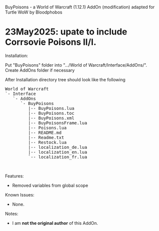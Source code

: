 BuyPoisons - a World of Warcraft (1.12.1) AddOn (modification) adapted for Turtle WoW by Bloodphobos

23May2025: upate to include Corrsovie Poisons II/I. 
====================================

Installation:

Put "BuyPoisons" folder into ".../World of Warcraft/Interface/AddOns/".
Create AddOns folder if necessary

After Installation directory tree should look like the following

<pre>
World of Warcraft
`- Interface
   `- AddOns
      `- BuyPoisons
         |-- BuyPoisons.lua
         |-- BuyPoisons.toc
         |-- BuyPoisons.xml
         |-- BuyPoisonsFrame.lua
         |-- Poisons.lua
         |-- README.md
         |-- Readme.txt
         |-- Restock.lua
         |-- localization_de.lua
         |-- localization_en.lua
         `-- localization_fr.lua


</pre>

Features:
- Removed variables from global scope

Known Issues:
- None.

Notes:
- I am **not the original author** of this AddOn.
